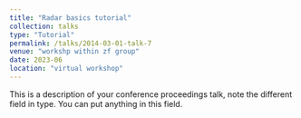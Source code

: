 ```yaml
---
title: "Radar basics tutorial"
collection: talks
type: "Tutorial"
permalink: /talks/2014-03-01-talk-7
venue: "workshp within zf group"
date: 2023-06
location: "virtual workshop"
---
```


This is a description of your conference proceedings talk, note the different field in type. You can put anything in this field.
